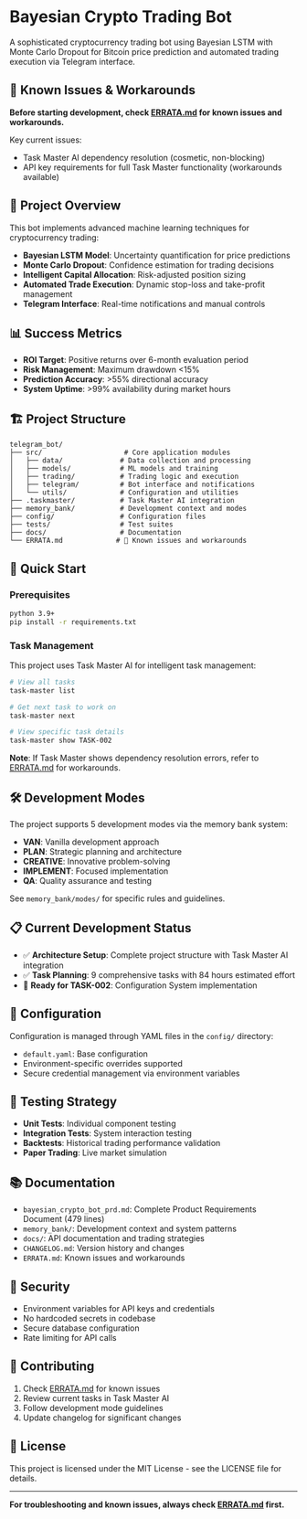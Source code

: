 # Bayesian Crypto Trading Bot

A sophisticated cryptocurrency trading bot using Bayesian LSTM with Monte Carlo Dropout for Bitcoin price prediction and automated trading execution via Telegram interface.

## 🚨 **Known Issues & Workarounds**

**Before starting development, check [ERRATA.md](ERRATA.md) for known issues and workarounds.**

Key current issues:
- Task Master AI dependency resolution (cosmetic, non-blocking)
- API key requirements for full Task Master functionality (workarounds available)

## 🎯 **Project Overview**

This bot implements advanced machine learning techniques for cryptocurrency trading:

- **Bayesian LSTM Model**: Uncertainty quantification for price predictions
- **Monte Carlo Dropout**: Confidence estimation for trading decisions
- **Intelligent Capital Allocation**: Risk-adjusted position sizing
- **Automated Trade Execution**: Dynamic stop-loss and take-profit management
- **Telegram Interface**: Real-time notifications and manual controls

## 📊 **Success Metrics**

- **ROI Target**: Positive returns over 6-month evaluation period
- **Risk Management**: Maximum drawdown <15%
- **Prediction Accuracy**: >55% directional accuracy
- **System Uptime**: >99% availability during market hours

## 🏗️ **Project Structure**

```
telegram_bot/
├── src/                    # Core application modules
│   ├── data/              # Data collection and processing
│   ├── models/            # ML models and training
│   ├── trading/           # Trading logic and execution
│   ├── telegram/          # Bot interface and notifications
│   └── utils/             # Configuration and utilities
├── .taskmaster/           # Task Master AI integration
├── memory_bank/           # Development context and modes
├── config/                # Configuration files
├── tests/                 # Test suites
├── docs/                  # Documentation
└── ERRATA.md             # 🚨 Known issues and workarounds
```

## 🚀 **Quick Start**

### Prerequisites
```bash
python 3.9+
pip install -r requirements.txt
```

### Task Management
This project uses Task Master AI for intelligent task management:

```bash
# View all tasks
task-master list

# Get next task to work on
task-master next

# View specific task details
task-master show TASK-002
```

**Note**: If Task Master shows dependency resolution errors, refer to [ERRATA.md](ERRATA.md) for workarounds.

## 🛠️ **Development Modes**

The project supports 5 development modes via the memory bank system:

- **VAN**: Vanilla development approach
- **PLAN**: Strategic planning and architecture
- **CREATIVE**: Innovative problem-solving
- **IMPLEMENT**: Focused implementation
- **QA**: Quality assurance and testing

See `memory_bank/modes/` for specific rules and guidelines.

## 📋 **Current Development Status**

- ✅ **Architecture Setup**: Complete project structure with Task Master AI integration
- ✅ **Task Planning**: 9 comprehensive tasks with 84 hours estimated effort
- 🔄 **Ready for TASK-002**: Configuration System implementation

## 🔧 **Configuration**

Configuration is managed through YAML files in the `config/` directory:

- `default.yaml`: Base configuration
- Environment-specific overrides supported
- Secure credential management via environment variables

## 🧪 **Testing Strategy**

- **Unit Tests**: Individual component testing
- **Integration Tests**: System interaction testing
- **Backtests**: Historical trading performance validation
- **Paper Trading**: Live market simulation

## 📚 **Documentation**

- `bayesian_crypto_bot_prd.md`: Complete Product Requirements Document (479 lines)
- `memory_bank/`: Development context and system patterns
- `docs/`: API documentation and trading strategies
- `CHANGELOG.md`: Version history and changes
- `ERRATA.md`: Known issues and workarounds

## 🔐 **Security**

- Environment variables for API keys and credentials
- No hardcoded secrets in codebase
- Secure database configuration
- Rate limiting for API calls

## 🤝 **Contributing**

1. Check [ERRATA.md](ERRATA.md) for known issues
2. Review current tasks in Task Master AI
3. Follow development mode guidelines
4. Update changelog for significant changes

## 📄 **License**

This project is licensed under the MIT License - see the LICENSE file for details.

---

**For troubleshooting and known issues, always check [ERRATA.md](ERRATA.md) first.** 